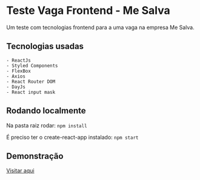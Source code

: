 # Teste Vaga Frontend - Me Salva

Um teste com tecnologias frontend para a uma vaga na empresa Me Salva.

## Tecnologias usadas

    - ReactJs
    - Styled Components
    - FlexBox
    - Axios
    - React Router DOM
    - DayJs
    - React input mask

## Rodando localmente

Na pasta raiz rodar:
`npm install`

É preciso ter o create-react-app instalado:
`npm start`

## Demonstração

[Visitar aqui](https://teste-mesalva.web.app)
